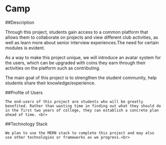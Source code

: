# Camp
##Description <br>
  
  Through this project, students gain access to a common platform that allows them to collaborate on projects and view different club activities, as well as learn more about senior interview experiences.The need for certain modules is evident.<br>

As a way to make this project unique, we will introduce an avatar system for the users, which can be upgraded with coins they earn through their activities on the platform such as contributing. <br>

The main goal of this project is to strengthen the student community, help students share their knowledge/experience. <br>


##Profile of Users <br>

	The end-users of this project are students who will be greatly benefited. Rather than wasting time in finding out what they should do in the first two years of college, they can establish a concrete plan ahead of time. <br>

##Technology Stack <br>

	We plan to use the MERN stack to complete this project and may also use other technologies or frameworks as we progress.<br>
